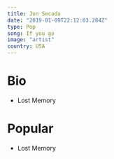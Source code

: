 ```yaml
---
title: Jon Secada
date: "2019-01-09T22:12:03.284Z"
type: Pop
song: If you go
image: "artist"
country: USA
---
```



# Bio
* Lost Memory


# Popular
- Lost Memory